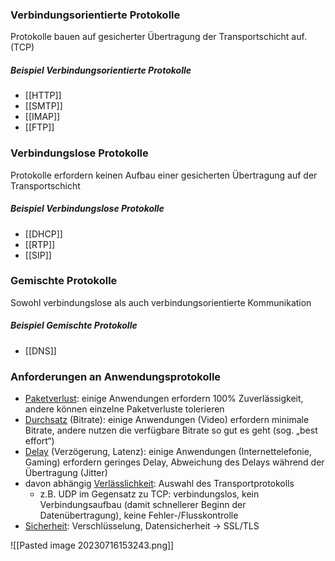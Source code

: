 
### Verbindungsorientierte Protokolle
Protokolle bauen auf gesicherter Übertragung der Transportschicht auf. (TCP)

##### Beispiel Verbindungsorientierte Protokolle
- [[HTTP]]
- [[SMTP]]
- [[IMAP]]
- [[FTP]]



### Verbindungslose Protokolle
Protokolle erfordern keinen Aufbau einer gesicherten Übertragung auf der Transportschicht

##### Beispiel Verbindungslose Protokolle
- [[DHCP]]
- [[RTP]]
- [[SIP]]


### Gemischte Protokolle
Sowohl verbindungslose als auch verbindungsorientierte Kommunikation

##### Beispiel Gemischte Protokolle
- [[DNS]]



### Anforderungen an Anwendungsprotokolle
- <u>Paketverlust</u>: einige Anwendungen erfordern 100% Zuverlässigkeit, andere können einzelne Paketverluste tolerieren 
- <u>Durchsatz</u> (Bitrate): einige Anwendungen (Video) erfordern minimale Bitrate, andere nutzen die verfügbare Bitrate so gut es geht (sog. „best effort“) 
- <u>Delay</u> (Verzögerung, Latenz): einige Anwendungen (Internettelefonie, Gaming) erfordern geringes  Delay, Abweichung des Delays während der Übertragung (Jitter) 
- davon abhängig <u>Verlässlichkeit</u>: Auswahl des Transportprotokolls  
	- z.B. UDP im Gegensatz zu TCP: verbindungslos, kein Verbindungsaufbau (damit schnellerer Beginn der Datenübertragung), keine Fehler-/Flusskontrolle 
- <u>Sicherheit</u>: Verschlüsselung, Datensicherheit → SSL/TLS 

![[Pasted image 20230716153243.png]]

